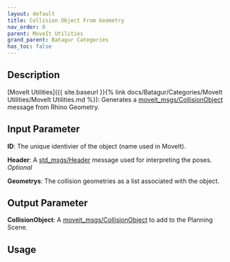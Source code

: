 ```yaml
---
layout: default
title: Collision Object From Geometry
nav_order: 0
parent: MoveIt Utilities
grand_parent: Batagur Categories
has_toc: false
---
```


## Description

[MoveIt Utilities]({{ site.baseurl }}{% link docs/Batagur/Categories/MoveIt Utilities/MoveIt Utilities.md %}): Generates a [moveit_msgs/CollisionObject](http://docs.ros.org/api/moveit_msgs/html/msg/CollisionObject.html) message from Rhino Geometry.

## Input Parameter

**ID**: The unique identivier of the object (name used in MoveIt).

**Header**: A [std_msgs/Header](docs.ros.org/api/std_msgs/html/msg/Header.html) message used for interpreting the poses. *Optional*

**Geometrys**: The collision geometries as a list associated with the object.

## Output Parameter

**CollisionObject**: A [moveit_msgs/CollisionObject](http://docs.ros.org/api/moveit_msgs/html/message) to add to the Planning Scene.

## Usage

